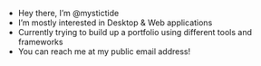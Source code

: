 - Hey there, I’m @mystictide
- I’m mostly interested in Desktop & Web applications
- Currently trying to build up a portfolio using different tools and frameworks
- You can reach me at my public email address!

